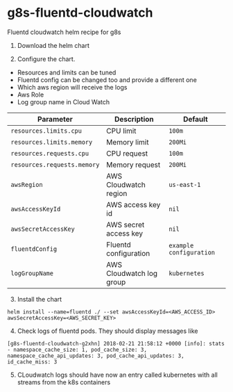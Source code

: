 # g8s-fluentd-cloudwatch
Fluentd cloudwatch helm recipe for g8s 

1. Download the helm chart

2. Configure the chart. 
  - Resources and limits can be tuned
  - Fluentd config can be changed too and provide a different one
  - Which aws region will receive the logs
  - Aws Role
  - Log group name in Cloud Watch

| Parameter                       | Description                                | Default                                                    |
| ------------------------------- | ------------------------------------------ | ---------------------------------------------------------- |
| `resources.limits.cpu`          | CPU limit                                  | `100m`                                                     |
| `resources.limits.memory`       | Memory limit                               | `200Mi`                                                    |
| `resources.requests.cpu`        | CPU request                                | `100m`                                                     |
| `resources.requests.memory`     | Memory request                             | `200Mi`                                                    |
| `awsRegion`                     | AWS Cloudwatch region                      | `us-east-1`                                                |
| `awsAccessKeyId`                | AWS access key id                          | `nil`                                                      |
| `awsSecretAccessKey`            | AWS secret access key                      | `nil`                                                      |
| `fluentdConfig`                 | Fluentd configuration                      | `example configuration`                                    |
| `logGroupName`                  | AWS Cloudwatch log group                   | `kubernetes`                                               |

3. Install the chart
```
helm install --name=fluentd ./ --set awsAccessKeyId=<AWS_ACCESS_ID> awsSecretAccessKey=<AWS_SECRET_KEY>
```

4. Check logs of fluentd pods. They should display messages like

```
[g8s-fluentd-cloudwatch-g2xhn] 2018-02-21 21:58:12 +0000 [info]: stats - namespace_cache_size: 1, pod_cache_size: 3, namespace_cache_api_updates: 3, pod_cache_api_updates: 3, id_cache_miss: 3
```

5. CLoudwatch logs should have now an entry called kubernetes with all streams from the k8s containers